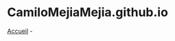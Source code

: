 # CamiloMejiaMejia.github.io
<p>	<a href="https://camilomejiamejia.github.io/accueil.html">Accueil</a> - <p>
